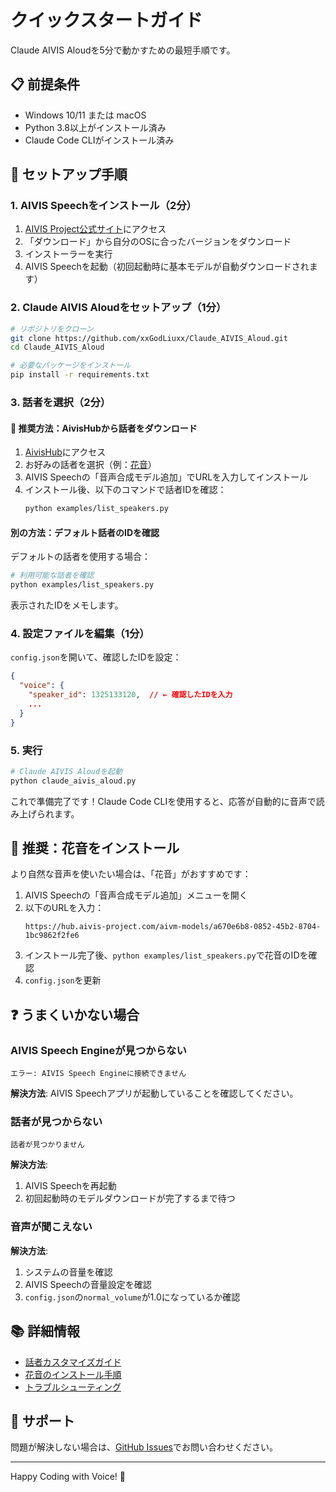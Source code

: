 # クイックスタートガイド

Claude AIVIS Aloudを5分で動かすための最短手順です。

## 📋 前提条件

- Windows 10/11 または macOS
- Python 3.8以上がインストール済み
- Claude Code CLIがインストール済み

## 🚀 セットアップ手順

### 1. AIVIS Speechをインストール（2分）

1. [AIVIS Project公式サイト](https://aivis-project.com/)にアクセス
2. 「ダウンロード」から自分のOSに合ったバージョンをダウンロード
3. インストーラーを実行
4. AIVIS Speechを起動（初回起動時に基本モデルが自動ダウンロードされます）

### 2. Claude AIVIS Aloudをセットアップ（1分）

```bash
# リポジトリをクローン
git clone https://github.com/xxGodLiuxx/Claude_AIVIS_Aloud.git
cd Claude_AIVIS_Aloud

# 必要なパッケージをインストール
pip install -r requirements.txt
```

### 3. 話者を選択（2分）

#### 🎯 推奨方法：AivisHubから話者をダウンロード

1. [AivisHub](https://hub.aivis-project.com/)にアクセス
2. お好みの話者を選択（例：[花音](https://hub.aivis-project.com/aivm-models/a670e6b8-0852-45b2-8704-1bc9862f2fe6)）
3. AIVIS Speechの「音声合成モデル追加」でURLを入力してインストール
4. インストール後、以下のコマンドで話者IDを確認：
   ```bash
   python examples/list_speakers.py
   ```

#### 別の方法：デフォルト話者のIDを確認

デフォルトの話者を使用する場合：

```bash
# 利用可能な話者を確認
python examples/list_speakers.py
```

表示されたIDをメモします。

### 4. 設定ファイルを編集（1分）

`config.json`を開いて、確認したIDを設定：

```json
{
  "voice": {
    "speaker_id": 1325133120,  // ← 確認したIDを入力
    ...
  }
}
```

### 5. 実行

```bash
# Claude AIVIS Aloudを起動
python claude_aivis_aloud.py
```

これで準備完了です！Claude Code CLIを使用すると、応答が自動的に音声で読み上げられます。

## 🎤 推奨：花音をインストール

より自然な音声を使いたい場合は、「花音」がおすすめです：

1. AIVIS Speechの「音声合成モデル追加」メニューを開く
2. 以下のURLを入力：
   ```
   https://hub.aivis-project.com/aivm-models/a670e6b8-0852-45b2-8704-1bc9862f2fe6
   ```
3. インストール完了後、`python examples/list_speakers.py`で花音のIDを確認
4. `config.json`を更新

## ❓ うまくいかない場合

### AIVIS Speech Engineが見つからない

```
エラー: AIVIS Speech Engineに接続できません
```

**解決方法**: AIVIS Speechアプリが起動していることを確認してください。

### 話者が見つからない

```
話者が見つかりません
```

**解決方法**: 
1. AIVIS Speechを再起動
2. 初回起動時のモデルダウンロードが完了するまで待つ

### 音声が聞こえない

**解決方法**:
1. システムの音量を確認
2. AIVIS Speechの音量設定を確認
3. `config.json`の`normal_volume`が1.0になっているか確認

## 📚 詳細情報

- [話者カスタマイズガイド](docs/VOICE_CUSTOMIZATION.md)
- [花音のインストール手順](examples/install_kanon.md)
- [トラブルシューティング](README.md#トラブルシューティング)

## 💬 サポート

問題が解決しない場合は、[GitHub Issues](https://github.com/xxGodLiuxx/Claude_AIVIS_Aloud/issues)でお問い合わせください。

---

Happy Coding with Voice! 🎵
